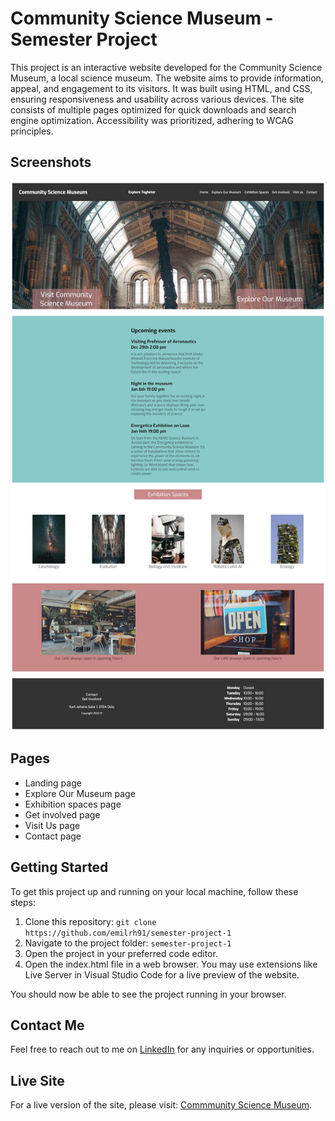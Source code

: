 # Community Science Museum - Semester Project

This project is an interactive website developed for the Community Science Museum, a local science museum. The website aims to provide information, appeal, and engagement to its visitors. It was built using HTML, and CSS, ensuring responsiveness and usability across various devices. The site consists of multiple pages optimized for quick downloads and search engine optimization. Accessibility was prioritized, adhering to WCAG principles.

## Screenshots

![App Screenshot](./images/communitysciencemuseum.jpg)

## Pages

- Landing page 
- Explore Our Museum page 
- Exhibition spaces page 
- Get involved page 
- Visit Us page 
- Contact page

## Getting Started

To get this project up and running on your local machine, follow these steps:

1. Clone this repository: `git clone https://github.com/emilrh91/semester-project-1`
2. Navigate to the project folder: `semester-project-1`
3. Open the project in your preferred code editor.
4. Open the index.html file in a web browser. You may use extensions like Live Server in Visual Studio Code for a live preview of the website.

You should now be able to see the project running in your browser.

## Contact Me
Feel free to reach out to me on [LinkedIn](www.linkedin.com/in/emil-halvorsen-2380b3103/) for any inquiries or opportunities.

## Live Site
For a live version of the site, please visit: [Commmunity Science Museum](https://communitysciencemuseum-project.netlify.app/).
